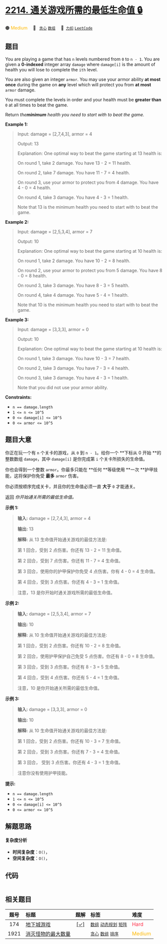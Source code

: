 # [2214. 通关游戏所需的最低生命值 🔒](https://2xiao.github.io/leetcode-js/problem/2214.html)

🟠 <font color=#ffb800>Medium</font>&emsp; 🔖&ensp; [`贪心`](/tag/greedy.md) [`数组`](/tag/array.md)&emsp; 🔗&ensp;[`力扣`](https://leetcode.cn/problems/minimum-health-to-beat-game) [`LeetCode`](https://leetcode.com/problems/minimum-health-to-beat-game)

## 题目

You are playing a game that has `n` levels numbered from `0` to `n - 1`. You
are given a **0-indexed** integer array `damage` where `damage[i]` is the
amount of health you will lose to complete the `ith` level.

You are also given an integer `armor`. You may use your armor ability **at
most once** during the game on **any** level which will protect you from **at
most** `armor` damage.

You must complete the levels in order and your health must be **greater than**
`0` at all times to beat the game.

Return _the**minimum** health you need to start with to beat the game._



**Example 1:**

> Input: damage = [2,7,4,3], armor = 4
> 
> Output: 13
> 
> Explanation: One optimal way to beat the game starting at 13 health is:
> 
> On round 1, take 2 damage. You have 13 - 2 = 11 health.
> 
> On round 2, take 7 damage. You have 11 - 7 = 4 health.
> 
> On round 3, use your armor to protect you from 4 damage. You have 4 - 0 = 4 health.
> 
> On round 4, take 3 damage. You have 4 - 3 = 1 health.
> 
> Note that 13 is the minimum health you need to start with to beat the game.

**Example 2:**

> Input: damage = [2,5,3,4], armor = 7
> 
> Output: 10
> 
> Explanation: One optimal way to beat the game starting at 10 health is:
> 
> On round 1, take 2 damage. You have 10 - 2 = 8 health.
> 
> On round 2, use your armor to protect you from 5 damage. You have 8 - 0 = 8 health.
> 
> On round 3, take 3 damage. You have 8 - 3 = 5 health.
> 
> On round 4, take 4 damage. You have 5 - 4 = 1 health.
> 
> Note that 10 is the minimum health you need to start with to beat the game.

**Example 3:**

> Input: damage = [3,3,3], armor = 0
> 
> Output: 10
> 
> Explanation: One optimal way to beat the game starting at 10 health is:
> 
> On round 1, take 3 damage. You have 10 - 3 = 7 health.
> 
> On round 2, take 3 damage. You have 7 - 3 = 4 health.
> 
> On round 3, take 3 damage. You have 4 - 3 = 1 health.
> 
> Note that you did not use your armor ability.

**Constraints:**

  * `n == damage.length`
  * `1 <= n <= 10^5`
  * `0 <= damage[i] <= 10^5`
  * `0 <= armor <= 10^5`


## 题目大意

你正在玩一个有 `n` 个关卡的游戏，从 `0` 到 `n - 1`。给你一个 **下标从 0  开始 **的整数数组 `damage`，其中
`damage[i]` 是你完成第 `i` 个关卡所损失的生命值。

你也会得到一个整数 `armor`。你最多只能在 **任何  **等级使用 **一次  **护甲技能，这将保护你免受 **最多**  `armor` 伤害。

你必须按顺序完成关卡，并且你的生命值必须一直 **大于** `0` 才能通关。

返回 _你开始通关所需的最低生命值。_



**示例 1:**

> 
> 
> 
> 
> 
> **输入:** damage = [2,7,4,3], armor = 4
> 
> **输出:** 13
> 
> **解释:** 从 13 生命值开始通关游戏的最佳方法是:
> 
> 第 1 回合，受到 2 点伤害。你还有 13 - 2 = 11 生命值。
> 
> 第 2 回合，受到 7 点伤害。你还有 11 - 7 = 4 生命值。
> 
> 第 3 回合，使用你的护甲保护你免受 4 点伤害。你有 4 - 0 = 4 生命值。
> 
> 第 4 回合，受到 3 点伤害。你还有 4 - 3 = 1 生命值。
> 
> 注意，13 是你开始时通关游戏所需的最低生命值。
> 
> 

**示例 2:**

> 
> 
> 
> 
> 
> **输入:** damage = [2,5,3,4], armor = 7
> 
> **输出:** 10
> 
> **解释:** 从 10 生命值开始通关游戏的最佳方法是:
> 
> 第 1 回合，受到 2 点伤害。你还有 10 - 2 = 8 生命值。
> 
> 第 2 回合，使用护甲保护自己免受 5 点伤害。你还有 8 - 0 = 8 生命值。
> 
> 第 3 回合，受到 3 点伤害。你还有 8 - 3 = 5 生命值。
> 
> 第 4 回合，受到 4 点伤害。你还有 5 - 4 = 1 生命值。
> 
> 注意，10 是你开始通关所需的最低生命值。
> 
> 

**示例 3:**

> 
> 
> 
> 
> 
> **输入:** damage = [3,3,3], armor = 0
> 
> **输出:** 10
> 
> **解释:** 从 10 生命值开始通关游戏的最佳方法是:
> 
> 第 1 回合，受到 2 点伤害。你还有 10 - 3 = 7 生命值。
> 
> 第 2 回合，受到 3 点伤害。你还有 7 - 3 = 4 生命值。
> 
> 第 3 回合， 受到 3 点伤害。你还有 4 - 3 = 1 生命值。
> 
> 注意你没有使用护甲技能。



**提示:**

  * `n == damage.length`
  * `1 <= n <= 10^5`
  * `0 <= damage[i] <= 10^5`
  * `0 <= armor <= 10^5`


## 解题思路

#### 复杂度分析

- **时间复杂度**：`O()`，
- **空间复杂度**：`O()`，

## 代码

```javascript

```

## 相关题目

<!-- prettier-ignore -->
| 题号 | 标题 | 题解 | 标签 | 难度 |
| :------: | :------ | :------: | :------ | :------ |
| 174 | [地下城游戏](https://leetcode.com/problems/dungeon-game) | [[✓]](/problem/0174.md) |  [`数组`](/tag/array.md) [`动态规划`](/tag/dynamic-programming.md) [`矩阵`](/tag/matrix.md) | <font color=#ff334b>Hard</font> |
| 1921 | [消灭怪物的最大数量](https://leetcode.com/problems/eliminate-maximum-number-of-monsters) |  |  [`贪心`](/tag/greedy.md) [`数组`](/tag/array.md) [`排序`](/tag/sorting.md) | <font color=#ffb800>Medium</font> |